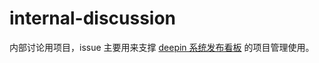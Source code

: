 # internal-discussion
内部讨论用项目，issue 主要用来支撑 [deepin 系统发布看板](https://github.com/linuxdeepin/developer-center/projects/1) 的项目管理使用。
